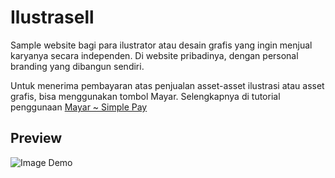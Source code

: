 # Ilustrasell
Sample website bagi para ilustrator atau desain grafis yang ingin menjual karyanya secara independen. Di website pribadinya, dengan personal branding yang dibangun sendiri.

Untuk menerima pembayaran atas penjualan asset-asset ilustrasi atau asset grafis, bisa menggunakan tombol Mayar. Selengkapnya di tutorial penggunaan [Mayar ~ Simple Pay](https://www.notion.so/Mayar-Case-Study-96adf4f8619d417ca37b561cdbc00b08)

## Preview
![Image Demo](https://user-images.githubusercontent.com/3937792/106856468-14f9d180-66f1-11eb-9800-e28f087d3aa0.png)